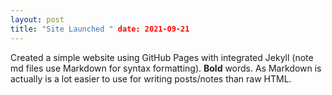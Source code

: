 ```yaml
---
layout: post
title: "Site Launched " date: 2021-09-21
---
```

Created a simple website using GitHub Pages with integrated Jekyll (note md files use Markdown for syntax formatting). 
**Bold** words. As Markdown is actually is a lot easier to use for writing posts/notes than raw HTML.
